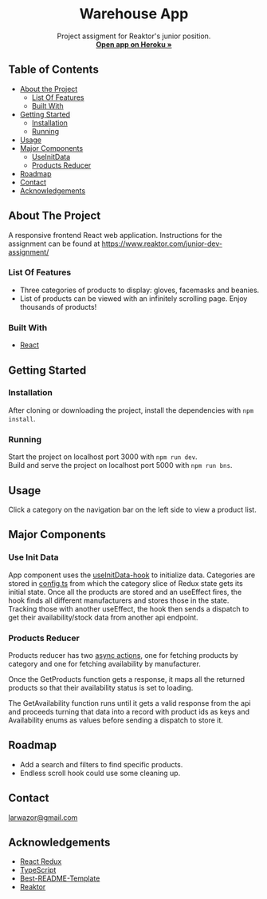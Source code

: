   <h1 align="center">Warehouse App</h1>
  <p align="center">
    Project assigment for Reaktor's junior position.
    <br />
    <a href="https://warehouse-listing.herokuapp.com/" target="_blank"><strong>Open app on Heroku »</strong></a>
  </p>
  
## Table of Contents

* [About the Project](#about-the-project)
  * [List Of Features](#list-of-features)
  * [Built With](#built-with)
* [Getting Started](#getting-started)
  * [Installation](#installation)
  * [Running](#running)
* [Usage](#usage)
* [Major Components](#major-components)
  * [UseInitData](#use-init-data)
  * [Products Reducer](#products-reducer)
* [Roadmap](#roadmap)
* [Contact](#contact)
* [Acknowledgements](#acknowledgements)

## About The Project

A responsive frontend React web application. Instructions for the assignment can be found at <a href="https://www.reaktor.com/junior-dev-assignment/" target="_blank">https://www.reaktor.com/junior-dev-assignment/</a>

### List Of Features

* Three categories of products to display: gloves, facemasks and beanies.
* List of products can be viewed with an infinitely scrolling page. Enjoy thousands of products!

### Built With

* [React](https://reactjs.org)

## Getting Started

### Installation

After cloning or downloading the project, install the dependencies with `npm install`.

### Running

Start the project on localhost port 3000 with `npm run dev`.  
Build and serve the project on localhost port 5000 with `npm run bns`.

## Usage

Click a category on the navigation bar on the left side to view a product list.

## Major Components

### Use Init Data

App component uses the <a href="https://github.com/larilofman/reaktor-assignment/blob/main/src/hooks/use-init-data/index.ts" target="_blank">useInitData-hook</a> to initialize data. Categories are stored in <a href="https://github.com/larilofman/reaktor-assignment/blob/main/src/config.ts" target="_blank">config.ts</a> from which the category slice of Redux state gets its initial state. Once all the products are stored and an useEffect fires, the hook finds all different manufacturers and stores those in the state. Tracking those with another useEffect, the hook then sends a dispatch to get their availability/stock data from another api endpoint.

### Products Reducer

Products reducer has two <a href="https://github.com/larilofman/reaktor-assignment/blob/main/src/components/state/reducer/products/action.ts" target="_blank">async actions</a>,
one for fetching products by category and one for fetching availability by manufacturer. 

Once the GetProducts function gets a response, it maps all the returned products so that their availability status is set to loading.

The GetAvailability function runs until it gets a valid response from the api and proceeds turning that data into a record with product ids as keys and Availability enums as values before sending a dispatch to store it.

## Roadmap

* Add a search and filters to find specific products.
* Endless scroll hook could use some cleaning up.

## Contact

larwazor@gmail.com

## Acknowledgements
* [React Redux](https://react-redux.js.org/)
* [TypeScript](https://www.typescriptlang.org/)
* [Best-README-Template](https://github.com/othneildrew/Best-README-Template)
* [Reaktor](https://www.reaktor.com/)
